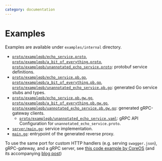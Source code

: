 ```yaml
---
category: documentation
---
```


# Examples

Examples are available under `examples/internal` directory.
* [`proto/examplepb/echo_service.proto`](https://github.com/grpc-ecosystem/grpc-gateway/tree/master/examples/internal/proto/examplepb/echo_service.proto),
  [`proto/examplepb/a_bit_of_everything.proto`](https://github.com/grpc-ecosystem/grpc-gateway/tree/master/examples/internal/proto/examplepb/a_bit_of_everything.proto),
  [`proto/examplepb/unannotated_echo_service.proto`](https://github.com/grpc-ecosystem/grpc-gateway/tree/master/examples/internal/proto/examplepb/unannotated_echo_service.proto):
  protobuf service definitions.
* [`proto/examplepb/echo_service.pb.go`](https://github.com/grpc-ecosystem/grpc-gateway/tree/master/examples/internal/proto/examplepb/echo_service.pb.go),
  [`proto/examplepb/a_bit_of_everything.pb.go`](https://github.com/grpc-ecosystem/grpc-gateway/tree/master/examples/internal/proto/examplepb/a_bit_of_everything.pb.go),
  [`proto/examplepb/unannotated_echo_service.pb.go`](https://github.com/grpc-ecosystem/grpc-gateway/tree/master/examples/internal/proto/examplepb/unannotated_echo_service.pb.go):
  generated Go service stubs and types.
* [`proto/examplepb/echo_service.pb.gw.go`](https://github.com/grpc-ecosystem/grpc-gateway/tree/master/examples/internal/proto/examplepb/echo_service.pb.gw.go),
  [`proto/examplepb/a_bit_of_everything.pb.gw.go`](https://github.com/grpc-ecosystem/grpc-gateway/tree/master/examples/internal/proto/examplepb/a_bit_of_everything.pb.gw.go),
  [`proto/examplepb/uannotated_echo_service.pb.gw.go`](https://github.com/grpc-ecosystem/grpc-gateway/tree/master/examples/internal/proto/examplepb/uannotated_echo_service.pb.gw.go):
  generated gRPC-gateway clients.
  * [`proto/examplepb/unannotated_echo_service.yaml`](https://github.com/grpc-ecosystem/grpc-gateway/tree/master/examples/internal/proto/examplepb/uannotated_echo_service.yaml):
  gRPC API Configuration for `unannotated_echo_service.proto`.
* [`server/main.go`](https://github.com/grpc-ecosystem/grpc-gateway/tree/master/examples/internal/server/main.go):
  service implementation.
* [`main.go`](https://github.com/grpc-ecosystem/grpc-gateway/tree/master/examples/internal/gateway/main.go):
  entrypoint of the generated reverse proxy.

To use the same port for custom HTTP handlers (e.g. serving `swagger.json`),
gRPC-gateway, and a gRPC server, see
[this code example by CoreOS](https://github.com/philips/grpc-gateway-example/blob/master/cmd/serve.go)
(and its accompanying
[blog post](https://coreos.com/blog/grpc-protobufs-swagger.html))
